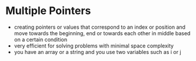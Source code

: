 # Multiple Pointers

* creating pointers or values that correspond to an index or position and move towards the beginning, end or towards each other in middle based on a certain condition 
* very efficient for solving problems with minimal space complexity 
* you have an array or a string and you use two variables such as i or j 

